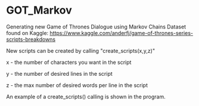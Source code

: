 # GOT_Markov
Generating new Game of Thrones Dialogue using Markov Chains
Dataset found on Kaggle: https://www.kaggle.com/anderfj/game-of-thrones-series-scripts-breakdowns


New scripts can be created by calling "create_scripts(x,y,z)"

x - the number of characters you want in the script

y - the number of desired lines in the script

z - the max number of desired words per line in the script


An example of a create_scripts() calling is shown in the program.

